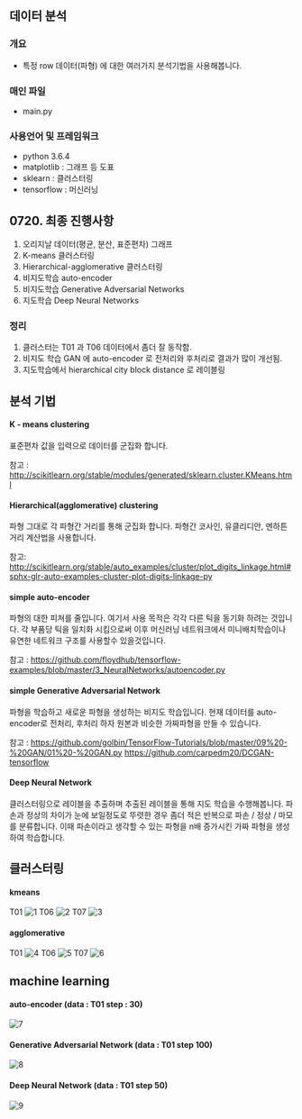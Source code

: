 ## 데이터 분석 ##

### 개요 ###
- 특정 row 데이터(파형) 에 대한 여러가지 분석기법을 사용해봅니다.

### 매인 파일 ###
- main.py

### 사용언어 및 프레임워크 ###
- python 3.6.4
- matplotlib : 그래프 등 도표
- sklearn : 클러스터링
- tensorflow : 머신러닝

## 0720. 최종 진행사항 ##
1. 오리지날 데이터(평균, 분산, 표준편차) 그래프 
2. K-means 클러스터링
3. Hierarchical-agglomerative 클러스터링
4. 비지도학습 auto-encoder
5. 비지도학습 Generative Adversarial Networks
6. 지도학습 Deep Neural Networks

### 정리 ###
1. 클러스터는 T01 과 T06 데이터에서 좀더 잘 동작함.
2. 비지도 학습 GAN 에 auto-encoder 로 전처리와 후처리로 결과가 많이 개선됨.
3. 지도학습에서 hierarchical city block distance 로 레이블링

## 분석 기법 ##
#### K - means clustering ####
표준편차 값을 입력으로 데이터를 군집화 합니다.

참고 : http://scikitlearn.org/stable/modules/generated/sklearn.cluster.KMeans.html

#### Hierarchical(agglomerative) clustering ####
파형 그대로 각 파형간 거리를 통해 군집화 합니다.
파형간 코사인, 유클리디안, 멘하튼 거리 계산법을 사용합니다.

참고: http://scikitlearn.org/stable/auto_examples/cluster/plot_digits_linkage.html#sphx-glr-auto-examples-cluster-plot-digits-linkage-py

#### simple auto-encoder ####
파형의 대한 피쳐를 줄입니다.
여기서 사용 목적은 각각 다른 틱을 동기화 하려는 것입니다.
각 부품당 틱을 일치화 시킴으로써 이후 머신러닝 네트워크에서 
미니배치학습이나 유연한 네트워크 구조를 사용할수 있을것입니다.

참고 : https://github.com/floydhub/tensorflow-examples/blob/master/3_NeuralNetworks/autoencoder.py

#### simple Generative Adversarial Network ####
파형을 학습하고 새로운 파형을 생성하는 비지도 학습입니다.
현재 데이터를 auto-encoder로 전처리, 후처리 하자 원본과 비슷한 가짜파형을
만들 수 있습니다.

참고 : https://github.com/golbin/TensorFlow-Tutorials/blob/master/09%20-%20GAN/01%20-%20GAN.py
https://github.com/carpedm20/DCGAN-tensorflow

#### Deep Neural Network ####
클러스터링으로 레이블을 추출하며 추출된 레이블을 통해
지도 학습을 수행해봅니다.
파손과 정상의 차이가 눈에 보일정도로 뚜렷한 경우 좀더 적은 반복으로 
파손 / 정상 / 마모 를 분류합니다.
이때 파손이라고 생각할 수 있는 파형을 n배 증가시킨 가짜 파형을 생성하여
학습합니다.
## 클러스터링 ##
#### kmeans ####
T01
![1](https://github.com/lottopotato/data_analysis/blob/alpha/T01_kmeans_n_3_2018-07-19%2013_38_27.png)
T06
![2](https://github.com/lottopotato/data_analysis/blob/alpha/T06_kmeans_n_3_2018-07-19%2013_51_31.png)
T07
![3](https://github.com/lottopotato/data_analysis/blob/alpha/T07_kmeans_n_3_2018-07-19%2014_09_55.png)

#### agglomerative ####
T01
![4](https://github.com/lottopotato/data_analysis/blob/alpha/T01_hierarchical_n_3_2018-07-19%2013_41_10.png)
T06
![5](https://github.com/lottopotato/data_analysis/blob/alpha/T06_hierarchical_n_3_2018-07-19%2014_05_15.png)
T07
![6](https://github.com/lottopotato/data_analysis/blob/alpha/T07_hierarchical_n_3_2018-07-19%2014_13_22.png)

## machine learning ##
#### auto-encoder (data : T01 step : 30) ####
![7](https://github.com/lottopotato/data_analysis/blob/alpha/T01_autoEncoder_step_30_2018-07-19%2014_42_41.png)

#### Generative Adversarial Network (data : T01 step 100) ####
![8](https://github.com/lottopotato/data_analysis/blob/alpha/T01_GAN_step50_2018-07-20%2016_16_23.png)

#### Deep Neural Network (data : T01 step 50)
![9](https://github.com/lottopotato/data_analysis/blob/alpha/T01_DNN_step50_2018-07-19%2015_01_20.png)